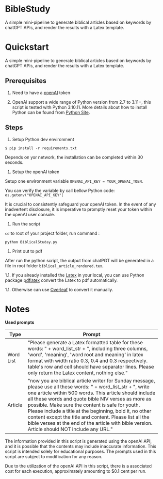 BibleStudy
===

A simple mini-pipeline to generate biblical articles based on keywords by chatGPT APIs, and render the results with a Latex template.

Quickstart
===

A simple mini-pipeline to generate biblical articles based on keywords by chatGPT APIs, and render the results with a Latex template.

Prerequisites
--

1. Need to have a [openAI](https://openai.com) token

1. OpenAI support a wide range of Python version from 2.7 to 3.11+, this script is tested with Python 3.10.11.
More details about how to install Python can be found from [Python Site](https://www.python.org/downloads/).

Steps
--

1. Setup Python dev environment

`$ pip install -r requirements.txt`

Depends on yor network, the installation can be completed within 30 seconds.

1. Setup the openAI token

Setup one environment variable `OPENAI_API_KEY = YOUR_OPENAI_TOEN`.

You can verify the variable by call bellow Python code:
`os.getenv("OPENAI_API_KEY")`


It is crucial to consistently safeguard your openAI token. In the event of any inadvertent disclosure, it is imperative to promptly reset your token within the openAI user console. 

1. Run the script

`cd` to root of your project folder, run command :

`python BiblicalStuday.py`

1. Print out to pdf

After run the python script, the output from chatPGT will be generated in a file in root folder `biblical_article_rendered.tex`.

1.1. If you already installed the [Latex]() in your local, you can use Python package [pdflatex](https://pypi.org/project/pdflatex/) convert the Latex to pdf automatically.

1.1. Otherwise can use [Overleaf](https://www.overleaf.com/) to convert it manually. 


Notes
===

**Used prompts**

|Type | Prompt |
|----|----|
|Word List | "Please generate a Latex formatted table for these words: " + word_list_str + ", including three columns, 'word', 'meaning', 'word root and meaning' in latex format with width ratio 0.3, 0.4 and 0.3 respectively. table's row and cell should have separator lines. Please only return the Latex content, nothing else."|
|Article | "now you are biblical article writer for Sunday message, please use all these words: " + word_list_str + ", write one article within 500 words. This article should include all these words and quote bible NIV verses as more as possible. Make sure the content is safe for youth. Please include a title at the beginning, bold it, no other content except the title and content. Please list all the bible verses at the end of the article with bible version.  Article should NOT include any URL."|


The information provided in this script is generated using the openAI API, and it is possible that the contents may include inaccurate information. This script is intended solely for educational purposes. The prompts used in this script are subject to modification for any reason. 

Due to the utilization of the openAI API in this script, there is a associated cost for each execution, approximately amounting to $0.1 cent per run.
